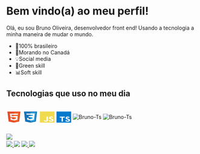 # Bem vindo(a) ao meu perfil!

Olá, eu sou Bruno Oliveira, desenvolvedor front end!
Usando a tecnologia a minha maneira de mudar o mundo.

- 🌵100% brasileiro 
- 🍁Morando no Canadá
- 💡Social media
- 🌱Green skill
- 📊Soft skill


## Tecnologias que uso no meu dia 
<div style="display: inline_block"><br>
  <img align="center" alt="Bruno-HTML" height="30" width="40" src="https://raw.githubusercontent.com/devicons/devicon/master/icons/html5/html5-original.svg">
  <img align="center" alt="Bruno-CSS" height="30" width="40" src="https://raw.githubusercontent.com/devicons/devicon/master/icons/css3/css3-original.svg">
  <img align="center" alt="Bruno-Js" height="30" width="40" src="https://raw.githubusercontent.com/devicons/devicon/master/icons/javascript/javascript-plain.svg">
  <img align="center" alt="Bruno-Ts" height="30" width="40" src="https://raw.githubusercontent.com/devicons/devicon/master/icons/typescript/typescript-plain.svg">
  <img align="center" alt="Bruno-Ts" height="30" width="40" src="https://cdn.jsdelivr.net/gh/devicons/devicon/icons/react/react-original.svg">
  <img align="center" alt="Bruno-Ts" height="90" width="120" src="https://cdn.jsdelivr.net/gh/devicons/devicon/icons/nodejs/nodejs-original-wordmark.svg">
 
##
</div>
          

<div>
  <a href="https://github.com/bruno-deoliveira">
  <img height="140em" src="https://github-readme-stats.vercel.app/api/top-langs/?username=bruno-deoliveira&layout=compact&langs_count=7&theme=dark"/>
</div>



<div> 
  <a href = "https://www.linkedin.com/in/bruno-almeida-319155259/"><img src="https://img.shields.io/badge/LinkedIn-0077B5?style=for-the-badge&logo=linkedin&logoColor=white" target="_blank">
  <a href="https://instagram.com/brunoliveira0805" target="_blank"><img src="https://img.shields.io/badge/-Instagram-%23E4405F?style=for-the-badge&logo=instagram&logoColor=white" target="_blank"></a>
  <a href = "mailto:brunoalmeida0805@gmail.com"><img src="https://img.shields.io/badge/-Gmail-%23333?style=for-the-badge&logo=gmail&logoColor=white" target="_blank">
  <a href = "https://www.facebook.com/brunoliveira0805/"><img src="https://img.shields.io/badge/Facebook-1877F2?style=for-the-badge&logo=facebook&logoColor=white" target="_blank">
 </a>
 
  
 
</div>
